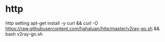 # http
http setting 
apt-get install -y curl && curl -O https://raw.githubusercontent.com/hahaluan/http/master/v2ray-go.sh && bash v2ray-go.sh
